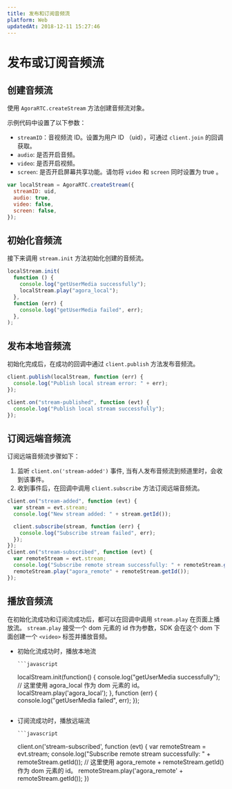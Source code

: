 ```yaml
---
title: 发布和订阅音频流
platform: Web
updatedAt: 2018-12-11 15:27:46
---
```


# 发布或订阅音频流

## 创建音频流

使用 `AgoraRTC.createStream` 方法创建音频流对象。

示例代码中设置了以下参数：

- `streamID`：音视频流 ID。设置为用户 ID （uid），可通过 `client.join` 的回调获取。
- `audio`: 是否开启音频。
- `video`: 是否开启视频。
- `screen`: 是否开启屏幕共享功能。请勿将 `video` 和 `screen` 同时设置为 true 。

```javascript
var localStream = AgoraRTC.createStream({
  streamID: uid,
  audio: true,
  video: false,
  screen: false,
});
```

## 初始化音频流

接下来调用 `stream.init` 方法初始化创建的音频流。

```javascript
localStream.init(
  function () {
    console.log("getUserMedia successfully");
    localStream.play("agora_local");
  },
  function (err) {
    console.log("getUserMedia failed", err);
  },
);
```

## 发布本地音频流

初始化完成后，在成功的回调中通过 `client.publish` 方法发布音频流。

```javascript
client.publish(localStream, function (err) {
  console.log("Publish local stream error: " + err);
});

client.on("stream-published", function (evt) {
  console.log("Publish local stream successfully");
});
```

## 订阅远端音频流

订阅远端音频流步骤如下：

1. 监听 `client.on('stream-added')` 事件, 当有人发布音频流到频道里时，会收到该事件。
2. 收到事件后，在回调中调用 `client.subscribe` 方法订阅远端音频流。

```javascript
client.on("stream-added", function (evt) {
  var stream = evt.stream;
  console.log("New stream added: " + stream.getId());

  client.subscribe(stream, function (err) {
    console.log("Subscribe stream failed", err);
  });
});
client.on("stream-subscribed", function (evt) {
  var remoteStream = evt.stream;
  console.log("Subscribe remote stream successfully: " + remoteStream.getId());
  remoteStream.play("agora_remote" + remoteStream.getId());
});
```

## 播放音频流

在初始化流成功和订阅流成功后，都可以在回调中调用 `stream.play` 在页面上播放流。 `stream.play` 接受一个 dom 元素的 id 作为参数，SDK 会在这个 dom 下面创建一个 `<video>` 标签并播放音频。

- 初始化流成功时，播放本地流

      ```javascript

  localStream.init(function() {
  console.log("getUserMedia successfully");
  // 这里使用 agora_local 作为 dom 元素的 id。
  localStream.play('agora_local');
  }, function (err) {
  console.log("getUserMedia failed", err);
  });

  ```

  ```

- 订阅流成功时，播放远端流

      ```javascript

  client.on('stream-subscribed', function (evt) {
  var remoteStream = evt.stream;
  console.log("Subscribe remote stream successfully: " + remoteStream.getId());
  // 这里使用 agora_remote + remoteStream.getId()作为 dom 元素的 id。
  remoteStream.play('agora_remote' + remoteStream.getId());
  })

  ```

  ```
